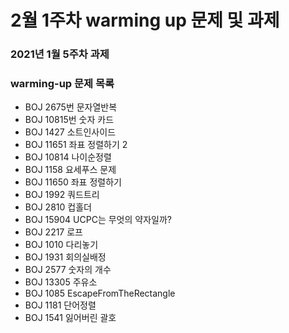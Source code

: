 # 2월 1주차 warming up 문제 및 과제

### 2021년 1월 5주차 과제 


### warming-up 문제 목록
- BOJ 2675번 문자열반복
- BOJ 10815번 숫자 카드
- BOJ 1427 소트인사이드
- BOJ 11651 좌표 정렬하기 2
- BOJ 10814 나이순정렬
- BOJ 1158 요세푸스 문제
- BOJ 11650 좌표 정렬하기
- BOJ 1992 쿼드트리
- BOJ 2810 컵홀더
- BOJ 15904 UCPC는 무엇의 약자일까?
- BOJ 2217 로프
- BOJ 1010 다리놓기
- BOJ 1931 회의실배정
- BOJ 2577 숫자의 개수
- BOJ 13305 주유소
- BOJ 1085 EscapeFromTheRectangle
- BOJ 1181 단어정렬
- BOJ 1541 잃어버린 괄호


